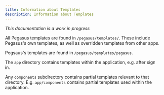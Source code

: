 ```yaml
---
title: Information about Templates
description: Information about Templates
---
```


*This documentation is a work in progress*

All Pegasus templates are found in `/pegasus/templates/`.
These include Pegasus's own templates, as well as overridden templates from other apps.

Pegsaus's templates are found in `/pegasus/templates/pegasus`.

The `app` directory contains templates within the application, e.g. after sign in.

Any `components` subdirectory contains partial templates relevant to that directory.
E.g. `app/components` contains partial templates used within the application.
